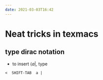```yaml
---
date: 2021-03-03T16:42
---
```


# Neat tricks in texmacs

## type dirac notation

- to insert $\langle a |$, type

```texmacs
<  SHIFT-TAB  a |
```
